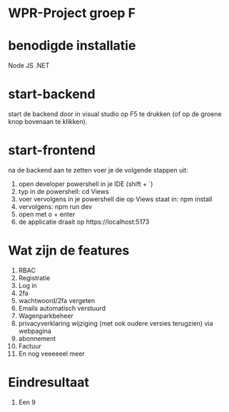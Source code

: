 # WPR-Project groep F

# benodigde installatie
Node JS
.NET

# start-backend
start de backend door in visual studio op F5 te drukken (of op de groene knop bovenaan te klikken).

# start-frontend
na de backend aan te zetten voer je de volgende stappen uit:
1. open developer powershell in je IDE (shift + `)
2. typ in de powershell: cd Views
3. voer vervolgens in je powershell die op Views staat in: npm install
4. vervolgens: npm run dev
5. open met o + enter
6. de applicatie draait op https://localhost:5173 

# Wat zijn de features
1. RBAC
2. Registratie
3. Log in
4. 2fa
5. wachtwoord/2fa vergeten
6. Emails automatisch verstuurd
7. Wagenparkbeheer
8. privacyverklaring wijziging (met ook oudere versies terugzien) via webpagina
9. abonnement
10. Factuur
11. En nog veeeeeel meer

# Eindresultaat
1. Een 9

